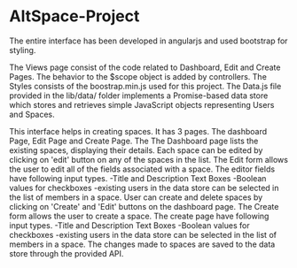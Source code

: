 # AltSpace-Project

The entire interface has been developed in angularjs and used bootstrap for styling.

The Views page consist of the code related to Dashboard, Edit and Create Pages.
The behavior to the $scope object is added by controllers.
The Styles consists of the boostrap.min.js used for this project.
The Data.js file provided in the lib/data/ folder implements a Promise-based data store which stores and retrieves simple JavaScript objects representing Users and Spaces.

This interface helps in creating spaces.
It has 3 pages. The dashboard Page, Edit Page and Create Page.
The The Dashboard page lists the existing spaces, displaying their details.
Each space can be edited by clicking on 'edit' button on any of the spaces in the list.
The Edit form allows the user to edit all of the fields associated with a space.
The editor fields have following input types. 
-Title and Description Text Boxes
-Boolean values for checkboxes 
-existing users in the data store can be selected in the list of members in a space.
User can create and delete spaces by clicking on 'Create' and 'Edit' buttons on the dashboard page.
The Create form allows the user to create a space.
The create page have following input types. 
-Title and Description Text Boxes
-Boolean values for checkboxes 
-existing users in the data store can be selected in the list of members in a space.
The changes made to spaces are saved to the data store through the provided API.
